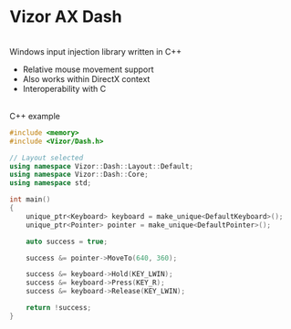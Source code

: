 # Vizor AX Dash
\
Windows input injection library written in C++
- Relative mouse movement support
- Also works within DirectX context
- Interoperability with C

\
C++ example
```cpp
#include <memory>
#include <Vizor/Dash.h>

// Layout selected
using namespace Vizor::Dash::Layout::Default;
using namespace Vizor::Dash::Core;
using namespace std;

int main()
{
    unique_ptr<Keyboard> keyboard = make_unique<DefaultKeyboard>();
    unique_ptr<Pointer> pointer = make_unique<DefaultPointer>();

    auto success = true;

    success &= pointer->MoveTo(640, 360);

    success &= keyboard->Hold(KEY_LWIN);
    success &= keyboard->Press(KEY_R);
    success &= keyboard->Release(KEY_LWIN);

    return !success;
}
```
